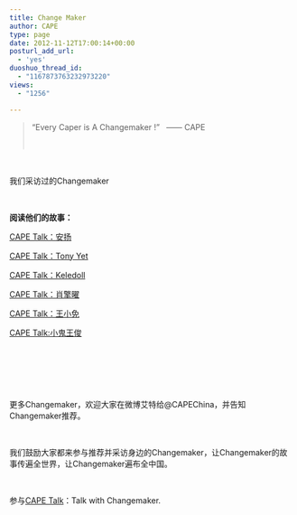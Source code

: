 ```yaml
---
title: Change Maker
author: CAPE
type: page
date: 2012-11-12T17:00:14+00:00
posturl_add_url:
  - 'yes'
duoshuo_thread_id:
  - "1167873763232973220"
views:
  - "1256"

---
```

> “Every Caper is A Changemaker !”   —— CAPE
> 
> &nbsp;

&nbsp;

我们采访过的Changemaker  


&nbsp;

**阅读他们的故事：**

<a href="http://www.hicape.com/2012/11/cape-talk-anyang/" target="_blank">CAPE Talk：安扬</a>

<a href="http://www.hicape.com/2012/10/cape-talk%ef%bc%9atony-yet/" target="_blank">CAPE Talk：Tony Yet</a>

<a href="http://www.hicape.com/2012/11/cape-talk-keledoll/" target="_blank">CAPE Talk：Keledoll</a>

[CAPE Talk：肖擎曜][1]

[CAPE Talk：王小免][2]

<a href="http://www.hicape.com/2013/01/cape-talk-wangjun/" target="_blank">CAPE Talk:小鬼王俊</a>

&nbsp;

&nbsp;

&nbsp;

更多Changemaker，欢迎大家在微博艾特给@CAPEChina，并告知Changemaker推荐。



&nbsp;

我们鼓励大家都来参与推荐并采访身边的Changemaker，让Changemaker的故事传遍全世界，让Changemaker遍布全中国。

&nbsp;

参与<a href="http:// hicape.com/cape-talk/" target="_blank">CAPE Talk</a>：Talk with Changemaker.  


&nbsp;

 [1]: http://www.hicape.com/2012/12/cape-talk-xiaojingyao/
 [2]: http://www.hicape.com/2012/12/cape-talk-wangxiaotu/